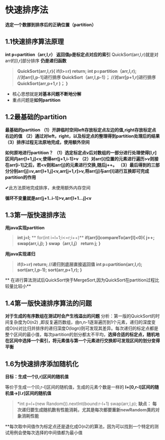 # 快速排序法
 **选定一个数挪到排序后的正确位置（partition）**
 
## 1.1快速排序算法原理

 **int p=partition（arr,l,r）
 返回值p是标定点对应的索引**
 QuickSort(arr,l,r)就是对arr的[l,r]部分排序
 **仍是递归函数**
   > **QuickSort(arr,l,r){
       if(l>=r) return;
       int p=partition（arr,l,r);                                                                                                       
        //对arr[l,p-1]进行排序
       QuickSort（arr,l,p-1）；
       //对arr[p+1,r]进行排序
       QuickSort(arr,p+1,r )；
        }**
 - 核心思想就是**对基本问题不断地分解**          
  -  重点问题是**如何partition**
           
    

## 1.2最基础的partition
 
**最基础的partition**
**（1）开辟临时空间left存放标定点左边的值,right存放标定点右边的值**
**（2）通过对left，right，以及标定点的整理得到partition处理后的结果**
**（3）排序过程无法原地完成，使用额外空间**

**如何原地进行partition？**
**（1）选定标定点v后对数组的一部分进行处理使得[l,r]区间内arr[l+1,j]<v,使得arr[j+1,i-1]>v**
**（2）对arr[i]位置的元素进行遍历>v则接在arr[i-1]之后，若<v则和arr[j]的元素进行交换,随后j++。**
**（3）最后得到的三部分分别arr[j]=v,arr[l+1,j]<v,arr[j+1,r]>v,将arr[j]与arr[l]进行互换即可完成partition的作用**

✔此方法原地完成排序，未使用额外内存空间

**循环不变量就是arr[j+1..i-1]>v,arr[l+1...j]<v**


## 1.3第一版快速排序法
**用java实现partition**
>**int j=l;**
** for(int i=l+1;i<=r;i++)**
 **if(arr[i]compareTo(arr[l]<0){**
 **j++;**
 **swap(arr,i,j);**
 **}**
 **swap（arr,l,j）**
  **return j;**
 **}**

 **用java实现递归**
 >**if(l>=r) return;
 //递归到底层直接返回值
 int p=partition(arr,l,r);
  sort(arr,l,p-1);
 sort(arr,p+1,r);
 }**

** 在进行算法测试后QuickSort快于MergeSort,因为QuickSort在partition过程比较量比较小**
## 1.4第一版快速排序算法的问题
**对于生成的有序数组在测试时会产生栈溢出的问题**
分析：第一版的QuickSort的时间复杂度为O(n2)
,即反复遍历数组，由n,n-1逐渐遍历到1个元素，递归的深度变成O(n)对比归并排序的递归深度O(logn)则可发现其差异。每次递归的标定点都是整个区间的最小值，每次partition的划分都太不平均，**选择合适的标定点，随机地在区间中选择一个索引，将元素值与第一个元素进行交换即可发现区间的划分变得平衡**


## 1.6为快速排序添加随机化

**目标：生成一个[l,r]区间的随机值**

等价于生成一个[0,r-l]区间的随机值，生成的元素个数是一样的
**l+[0,r-l]区间的随机值->[l.r]区间的随机值**
>*int p=l+(new Random()).nextInt(bound:r-l+1)
swap(arr,l,p);
**缺点： 每次递归要生成随机数有性能消耗，尤其是每次都要重新newRandom类的对象消耗性能**

**每次取中间值作为标定点还是退化成O(n2)的算法，因为可以找到一个特定的测试用例会使每次选择的中间值都为最小值

 
 
